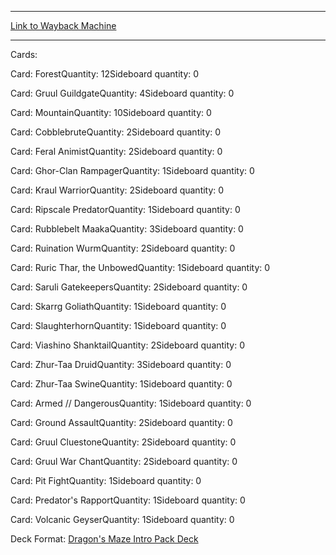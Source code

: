 
---
[Link to Wayback Machine](https://web.archive.org/web/20150524232858/http://magic.wizards.com/en/articles/decks/gruul-siege-2014-02-26)

[_metadata_:generator]:- "Drupal 7 (http://drupal.org)"
[_metadata_:node]:- "155246"
[_metadata_:publish_date]:- "2014-02-26"
[_metadata_:source]:- "article"
[_metadata_:title]:- "GRUUL SIEGE"
[_metadata_:wayback_capture_timestamp]:- "2015-05-24 23:28:58"
[_metadata_:wayback_raw_url]:- "https://web.archive.org/web/20150524232858id_/http://magic.wizards.com/en/articles/decks/gruul-siege-2014-02-26"
[_metadata_:wayback_url]:- "http://magic.wizards.com/en/articles/decks/gruul-siege-2014-02-26"
---





Cards: 

Card: ForestQuantity: 12Sideboard quantity: 0 



Card: Gruul GuildgateQuantity: 4Sideboard quantity: 0 



Card: MountainQuantity: 10Sideboard quantity: 0 



Card: CobblebruteQuantity: 2Sideboard quantity: 0 



Card: Feral AnimistQuantity: 2Sideboard quantity: 0 



Card: Ghor-Clan RampagerQuantity: 1Sideboard quantity: 0 



Card: Kraul WarriorQuantity: 2Sideboard quantity: 0 



Card: Ripscale PredatorQuantity: 1Sideboard quantity: 0 



Card: Rubblebelt MaakaQuantity: 3Sideboard quantity: 0 



Card: Ruination WurmQuantity: 2Sideboard quantity: 0 



Card: Ruric Thar, the UnbowedQuantity: 1Sideboard quantity: 0 



Card: Saruli GatekeepersQuantity: 2Sideboard quantity: 0 



Card: Skarrg GoliathQuantity: 1Sideboard quantity: 0 



Card: SlaughterhornQuantity: 1Sideboard quantity: 0 



Card: Viashino ShanktailQuantity: 2Sideboard quantity: 0 



Card: Zhur-Taa DruidQuantity: 3Sideboard quantity: 0 



Card: Zhur-Taa SwineQuantity: 1Sideboard quantity: 0 



Card: Armed // DangerousQuantity: 1Sideboard quantity: 0 



Card: Ground AssaultQuantity: 2Sideboard quantity: 0 



Card: Gruul CluestoneQuantity: 2Sideboard quantity: 0 



Card: Gruul War ChantQuantity: 2Sideboard quantity: 0 



Card: Pit FightQuantity: 1Sideboard quantity: 0 



Card: Predator's RapportQuantity: 1Sideboard quantity: 0 



Card: Volcanic GeyserQuantity: 1Sideboard quantity: 0 

Deck Format: [Dragon's Maze Intro Pack Deck](/en/deck-format/dragons-maze-intro-pack-deck)


 

 
